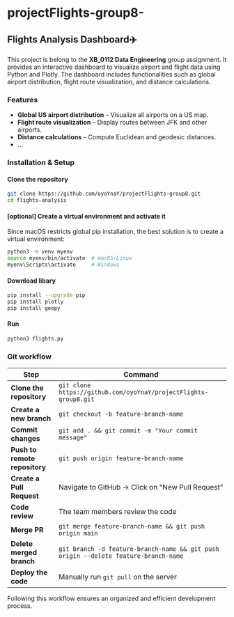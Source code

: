 # projectFlights-group8-
## Flights Analysis Dashboard✈️
This project is belong to the **XB_0112 Data Engineering** group assignment. It provides an interactive dashboard to visualize airport and flight data using Python and Plotly. The dashboard includes functionalities such as global airport distribution, flight route visualization, and distance calculations.

### Features
- **Global US airport distribution** – Visualize all airports on a US map.
- **Flight route visualization** – Display routes between JFK and other airports.
- **Distance calculations** – Compute Euclidean and geodesic distances.
- ...

### Installation & Setup
#### Clone the repository
```bash
git clone https://github.com/oyoYnaY/projectFlights-group8.git
cd flights-analysis
```

#### [optional] Create a virtual environment and activate it
Since macOS restricts global pip installation, the best solution is to create a virtual environment:
```bash
python3 -m venv myenv
source myenv/bin/activate  # macOS/Linux
myenv\Scripts\activate     # Windows
```

#### Download libary
```bash
pip install --upgrade pip    
pip install plotly
pip install geopy
```
#### Run
```bash
python3 flights.py
```

### Git workflow
| Step | Command |
|------|---------|
| **Clone the repository** | `git clone https://github.com/oyoYnaY/projectFlights-group8.git` |
| **Create a new branch** | `git checkout -b feature-branch-name` |
| **Commit changes** | `git add . && git commit -m "Your commit message"` |
| **Push to remote repository** | `git push origin feature-branch-name` |
| **Create a Pull Request** | Navigate to GitHub → Click on "New Pull Request" |
| **Code review** | The team members review the code |
| **Merge PR** | `git merge feature-branch-name && git push origin main` |
| **Delete merged branch** | `git branch -d feature-branch-name && git push origin --delete feature-branch-name` |
| **Deploy the code** | Manually run `git pull` on the server |

Following this workflow ensures an organized and efficient development process.


